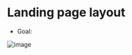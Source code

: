 # Landing page layout
* Goal: 

![image](https://user-images.githubusercontent.com/108709293/178413761-2daec925-9bd2-467d-a3a5-c3fbfdb54c88.png)
